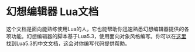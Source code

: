 # 幻想编辑器 Lua文档

这个文档是面向能熟练使用Lua的人，它也能帮助你迅速熟悉幻想编辑器提供的各项功能。幻想编辑器的脚本基于Lua5.3，使用面向对象风格编写。你可以在[这里]找到Lua5.3的中文文档，这会对你编写代码提供帮助。

[这里]: http://cloudwu.github.io/lua53doc/contents.html
